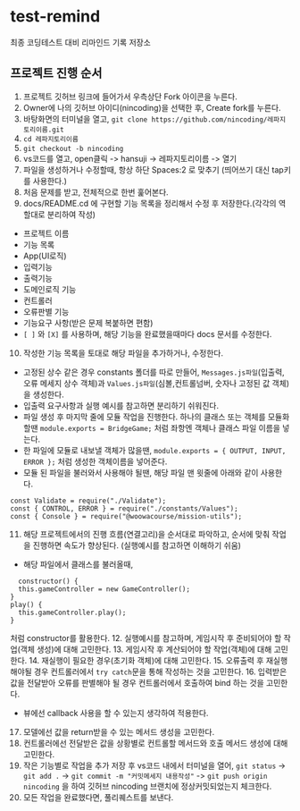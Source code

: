 # test-remind

최종 코딩테스트 대비 리마인드 기록 저장소

## 프로젝트 진행 순서

1. 프로젝트 깃허브 링크에 들어가서 우측상단 Fork 아이콘을 누른다.
2. Owner에 나의 깃허브 아이디(nincoding)을 선택한 후, Create fork를 누른다.
3. 바탕화면의 터미널을 열고, `git clone https://github.com/nincoding/레파지토리이름.git`
4. `cd 레파지토리이름`
5. `git checkout -b nincoding`
6. vs코드를 열고, open클릭 -> hansuji -> 레파지토리이름 -> 열기 
7. 파일을 생성하거나 수정할때, 항상 하단 Spaces:2 로 맞추기 (띄어쓰기 대신 tap키를 사용한다.)
8. 처음 문제를 받고, 전체적으로 한번 훑어본다.
9. docs/README.cd 에 구현할 기능 목록을 정리해서 수정 후 저장한다.(각각의 역할대로 분리하여 작성)
  - 프로젝트 이름
  - 기능 목록
  - App(UI로직)
  - 입력기능
  - 출력기능
  - 도메인로직 기능
  - 컨트롤러 
  - 오류판별 기능
  - 기능요구 사항(받은 문제 복붙하면 편함)
  - `[ ]` 와 `[X]` 를 사용하며, 해당 기능을 완료했을때마다 docs 문서를 수정한다.
 10. 작성한 기능 목록을 토대로 해당 파일을 추가하거나, 수정한다.
  - 고정된 상수 같은 경우 constants 폴더를 따로 만들어, `Messages.js파일`(입출력,오류 메세지 상수 객체)과 `Values.js파일`(심볼,컨트롤넘버, 숫자나 고정된 값 객체) 을 생성한다.
  - 입출력 요구사항과 실행 예시를 참고하면 분리하기 쉬워진다.
  - 파일 생성 후 마지막 줄에 모듈 작업을 진행한다. 하나의 클래스 또는 객체를 모듈화할땐 `module.exports = BridgeGame;` 처럼 좌항엔 객체나 클래스 파일 이름을 넣는다.
  - 한 파일에 모듈로 내보낼 객체가 많을땐, `module.exports = { OUTPUT, INPUT, ERROR };` 처럼 생성한 객체이름을 넣어준다.
  - 모듈 된 파일을 불러와서 사용해야 될땐, 해당 파일 맨 윗줄에 아래와 같이 사용한다.
  ```
  const Validate = require("./Validate");
  const { CONTROL, ERROR } = require("./constants/Values");
  const { Console } = require("@woowacourse/mission-utils");
  ```
 11. 해당 프로젝트에서의 진행 흐름(연결고리)을 순서대로 파악하고, 순서에 맞춰 작업을 진행하면 속도가 향상된다. (실행예시를 참고하면 이해하기 쉬움)
  - 해당 파일에서 클래스를 불러올때,
  ```
    constructor() {
    this.gameController = new GameController();
  }
  play() {
    this.gameController.play();
  }
  ```
  처럼 constructor를 활용한다.
 12. 실행예시를 참고하며, 게임시작 후 준비되어야 할 작업(객체 생성)에 대해 고민한다.
 13. 게임시작 후 계산되어야 할 작업(객체)에 대해 고민한다.
 14. 재실행이 필요한 경우(초기화 객체)에 대해 고민한다.
 15. 오류출력 후 재실행 해야될 경우 컨트롤러에서 `try catch`문을 통해 작성하는 것을 고민한다.
 16. 입력받은 값을 전달받아 오류를 판별해야 될 경우 컨트롤러에서 호출하여 bind 하는 것을 고민한다.
  - 뷰에선 callback 사용을 할 수 있는지 생각하여 적용한다.
 17. 모델에선 값을 return받을 수 있는 메서드 생성을 고민한다.
 18. 컨트롤러에선 전달받은 값을 상황별로 컨트롤할 메서드와 호출 메서드 생성에 대해 고민한다.
 19. 작은 기능별로 작업을 추가 저장 후 vs코드 내에서 터미널을 열어,
 `git status` -> `git add .` -> `git commit -m "커밋메세지 내용작성"` -> `git push origin nincoding` 을 하여 깃허브 nincoding 브랜치에 정상커밋되었는지 체크한다.
 20. 모든 작업을 완료했다면, 풀리퀘스트를 보낸다.
